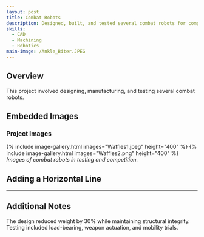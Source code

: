 ```yaml
---
layout: post
title: Combat Robots
description: Designed, built, and tested several combat robots for competitions.  
skills: 
  - CAD
  - Machining
  - Robotics
main-image: /Ankle_Biter.JPEG
---
```


## Overview
This project involved designing, manufacturing, and testing several combat robots.  

## Embedded Images
### Project Images
{% include image-gallery.html images="Waffles1.jpeg" height="400" %}
{% include image-gallery.html images="Waffles2.png" height="400" %}
*Images of combat robots in testing and competition.*

## Adding a Horizontal Line
---

## Additional Notes
The design reduced weight by 30% while maintaining structural integrity.  
Testing included load-bearing, weapon actuation, and mobility trials.  

